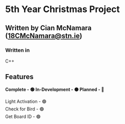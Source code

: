 # 5th Year Christmas Project

## Written by Cian McNamara (18CMcNamara@stn.ie)
### Written in 
C++

## Features
**Complete - 🟢
In-Development - 🟠
Planned - 🔴**

Light Activation - 🟢  
Check for Bird - 🟢  
Get Board ID - 🟢  


